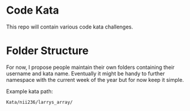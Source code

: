# Code Kata

This repo will contain various code kata challenges.

# Folder Structure

For now, I propose people maintain their own folders containing their username and kata name. Eventually it might be handy to further namespace with the current week of the year but for now keep it simple.

Example kata path:

```
Kata/nii236/larrys_array/
```

